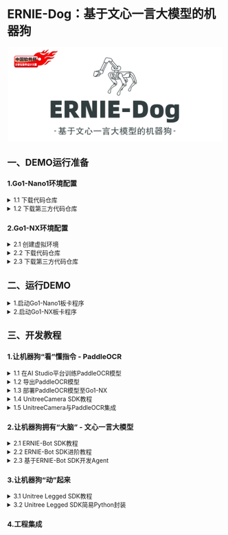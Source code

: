 # ERNIE-Dog：基于文心一言大模型的机器狗

<div align="center">
<img src="./attach/logo.jpg" width="500px">
</div>

## 一、DEMO运行准备

### 1.Go1-Nano1环境配置

<details>
<summary>1.1 下载代码仓库</summary>
</details>

<details>
<summary>1.2 下载第三方代码仓库</summary>
</details>

### 2.Go1-NX环境配置

<details>
<summary>2.1 创建虚拟环境</summary>

安装Miniconda。
> **关于为什么一定要装`Miniconda`**：调用文心一言`ERNIE-Bot`时需要安装`erniebot`包，该包要求的最低Python解释器版本为`Python>=3.8`，而`Go1-NX`预装的Python解释器版本为3.6，同时为了避免后续过程的其他麻烦（比如环境依赖冲突），因此安装`Miniconda`。*PS:有佬有其他solution可以用自己的方法，本`baseline`面向各水平广大群体。*

```sh
# 创建文件夹
mkdir -p ~/miniconda3

# 下载最新的Miniconda安装包
wget https://repo.anaconda.com/miniconda/Miniconda3-latest-Linux-aarch64.sh -O ~/miniconda3/miniconda.sh
```

> 如果在Go1板卡上遇到HTTPS证书相关问题问题，一般是由系统时间不准确导致的，执行如下指令自动同步系统时间：
```sh
sudo ntpdate ntp.aliyun.com
```

```sh
# 安装Miniconda
bash ~/miniconda3/miniconda.sh -b -u -p ~/miniconda3

# 删除安装包
rm -rf ~/miniconda3/miniconda.sh

# 初始化Miniconda环境
~/miniconda3/bin/conda init bash
source ~/.bashrc
```

这时你的命令行前面应该有小括号了`(base)`。

```sh
# 创建虚拟环境
conda create -n ernie_dog python=3.10

# 激活虚拟环境
conda activate ernie_dog
```
这时，命令行前面的小括号应该变成`(ernie_dog)`了，表示当前已经进入`ernie_dog`环境。

后面再执行相关代码时，记得确保在`ernie_dog`环境中。尤其是重启终端窗口之后，会默认以基础环境`base`启动。可参考以下命令：

```sh
# 创建新的虚拟环境
conda create -n <your-env-name> python=3.x

# 激活虚拟环境
conda activate <your-env-name>

# 退出虚拟环境
conda deactivate

# 删除虚拟环境
conda remove -n <your-env-name> --all # 慎用，不可逆！
```

</details>

<details>
<summary>2.2 下载代码仓库</summary>

下载Baseline代码仓库

```sh
# 下载到Home目录
cd ~

# 克隆Git仓库
git clone https://github.com/BestAnHongjun/ERNIE-Dog.git

# 如遇到网络问题，可由Gitee码云平台下载
# git clone https://gitee.com/an_hongjun/ERNIE-Dog.git
```

安装依赖项

```sh
# 进入仓库主目录
cd ERNIE-Dog

# 安装依赖项
python -m pip install -r requirements-nx.txt
```

</details>

<details>
<summary>2.3 下载第三方代码仓库</summary>

下载宇树运动SDK

```sh
# 由GitHub拉取仓库
git clone https://github.com/unitreerobotics/unitree_legged_sdk.git

# 与本Demo保持一致版本
cd unitree_legged_sdk
git checkout 4539a6c10dfbc9781cea6fcb7d51bc6ddc6f71e1

# 安装编译依赖项
sudo apt install libmsgpack-dev

# 编译SDK
mkdir build
cd build
cmake -DPYTHON_BUILD=TRUE ..
cmake .. \
    -DPYTHON_BUILD=TRUE \
    -DPYTHON_EXECUTABLE=$(python -c "import sys; print(sys.executable)") \
    -DPYTHON_INCLUDE_DIR=$(python -c "from distutils.sysconfig import get_python_inc; print(get_python_inc())")  \
    -DPYTHON_LIBRARY=$(python -c "import distutils.sysconfig as sysconfig; print(sysconfig.get_config_var('LIBDIR'))")
make -j4
sudo make install
```

</details>

## 二、运行DEMO

<details>
<summary>1.启动Go1-Nano1板卡程序</summary>
</details>

<details>
<summary>2.启动Go1-NX板卡程序</summary>
</details>

## 三、开发教程

### 1.让机器狗“看”懂指令 - PaddleOCR
<details>
<summary>1.1 在AI Studio平台训练PaddleOCR模型</summary>
</details>

<details>
<summary>1.2 导出PaddleOCR模型</summary>
</details>

<details>
<summary>1.3 部署PaddleOCR模型至Go1-NX</summary>
</details>

<details>
<summary>1.4 UnitreeCamera SDK教程</summary>
</details>

<details>
<summary>1.5 UnitreeCamera与PaddleOCR集成</summary>
</details>

### 2.让机器狗拥有“大脑” - 文心一言大模型
<details>
<summary>2.1 ERNIE-Bot SDK教程</summary>
</details>

<details>
<summary>2.2 ERNIE-Bot SDK进阶教程</summary>
</details>

<details>
<summary>2.3 基于ERNIE-Bot SDK开发Agent</summary>
</details>

### 3.让机器狗“动”起来

<details>
<summary>3.1 Unitree Legged SDK教程</summary>
</details>

<details>
<summary>3.2 Unitree Legged SDK简易Python封装</summary>
</details>

### 4.工程集成